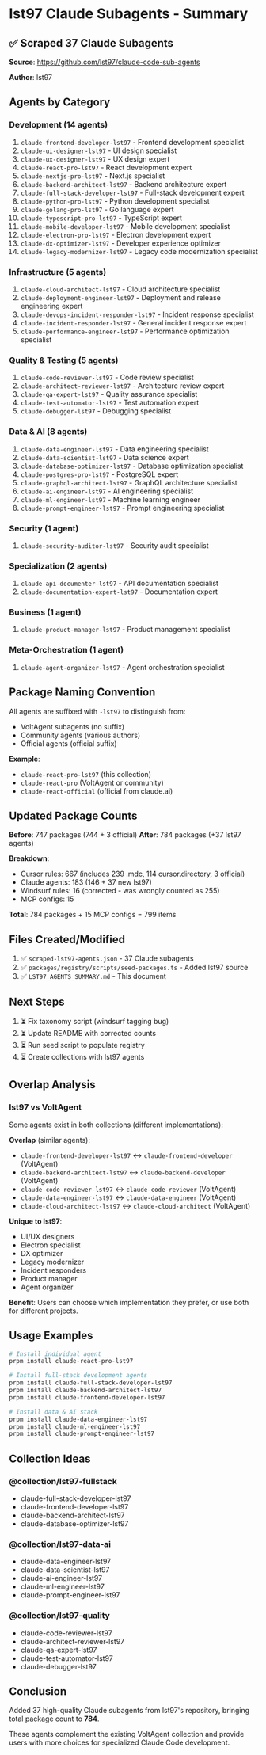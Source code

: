 # lst97 Claude Subagents - Summary

## ✅ Scraped 37 Claude Subagents

**Source**: https://github.com/lst97/claude-code-sub-agents

**Author**: lst97

## Agents by Category

### Development (14 agents)
1. `claude-frontend-developer-lst97` - Frontend development specialist
2. `claude-ui-designer-lst97` - UI design specialist
3. `claude-ux-designer-lst97` - UX design expert
4. `claude-react-pro-lst97` - React development expert
5. `claude-nextjs-pro-lst97` - Next.js specialist
6. `claude-backend-architect-lst97` - Backend architecture expert
7. `claude-full-stack-developer-lst97` - Full-stack development expert
8. `claude-python-pro-lst97` - Python development specialist
9. `claude-golang-pro-lst97` - Go language expert
10. `claude-typescript-pro-lst97` - TypeScript expert
11. `claude-mobile-developer-lst97` - Mobile development specialist
12. `claude-electron-pro-lst97` - Electron development expert
13. `claude-dx-optimizer-lst97` - Developer experience optimizer
14. `claude-legacy-modernizer-lst97` - Legacy code modernization specialist

### Infrastructure (5 agents)
1. `claude-cloud-architect-lst97` - Cloud architecture specialist
2. `claude-deployment-engineer-lst97` - Deployment and release engineering expert
3. `claude-devops-incident-responder-lst97` - Incident response specialist
4. `claude-incident-responder-lst97` - General incident response expert
5. `claude-performance-engineer-lst97` - Performance optimization specialist

### Quality & Testing (5 agents)
1. `claude-code-reviewer-lst97` - Code review specialist
2. `claude-architect-reviewer-lst97` - Architecture review expert
3. `claude-qa-expert-lst97` - Quality assurance specialist
4. `claude-test-automator-lst97` - Test automation expert
5. `claude-debugger-lst97` - Debugging specialist

### Data & AI (8 agents)
1. `claude-data-engineer-lst97` - Data engineering specialist
2. `claude-data-scientist-lst97` - Data science expert
3. `claude-database-optimizer-lst97` - Database optimization specialist
4. `claude-postgres-pro-lst97` - PostgreSQL expert
5. `claude-graphql-architect-lst97` - GraphQL architecture specialist
6. `claude-ai-engineer-lst97` - AI engineering specialist
7. `claude-ml-engineer-lst97` - Machine learning engineer
8. `claude-prompt-engineer-lst97` - Prompt engineering specialist

### Security (1 agent)
1. `claude-security-auditor-lst97` - Security audit specialist

### Specialization (2 agents)
1. `claude-api-documenter-lst97` - API documentation specialist
2. `claude-documentation-expert-lst97` - Documentation expert

### Business (1 agent)
1. `claude-product-manager-lst97` - Product management specialist

### Meta-Orchestration (1 agent)
1. `claude-agent-organizer-lst97` - Agent orchestration specialist

## Package Naming Convention

All agents are suffixed with `-lst97` to distinguish from:
- VoltAgent subagents (no suffix)
- Community agents (various authors)
- Official agents (official suffix)

**Example**:
- `claude-react-pro-lst97` (this collection)
- `claude-react-pro` (VoltAgent or community)
- `claude-react-official` (official from claude.ai)

## Updated Package Counts

**Before**: 747 packages (744 + 3 official)
**After**: 784 packages (+37 lst97 agents)

**Breakdown**:
- Cursor rules: 667 (includes 239 .mdc, 114 cursor.directory, 3 official)
- Claude agents: 183 (146 + 37 new lst97)
- Windsurf rules: 16 (corrected - was wrongly counted as 255)
- MCP configs: 15

**Total**: 784 packages + 15 MCP configs = 799 items

## Files Created/Modified

1. ✅ `scraped-lst97-agents.json` - 37 Claude subagents
2. ✅ `packages/registry/scripts/seed-packages.ts` - Added lst97 source
3. ✅ `LST97_AGENTS_SUMMARY.md` - This document

## Next Steps

1. ⏳ Fix taxonomy script (windsurf tagging bug)
2. ⏳ Update README with corrected counts
3. ⏳ Run seed script to populate registry
4. ⏳ Create collections with lst97 agents

## Overlap Analysis

### lst97 vs VoltAgent

Some agents exist in both collections (different implementations):

**Overlap** (similar agents):
- `claude-frontend-developer-lst97` ↔ `claude-frontend-developer` (VoltAgent)
- `claude-backend-architect-lst97` ↔ `claude-backend-developer` (VoltAgent)
- `claude-code-reviewer-lst97` ↔ `claude-code-reviewer` (VoltAgent)
- `claude-data-engineer-lst97` ↔ `claude-data-engineer` (VoltAgent)
- `claude-cloud-architect-lst97` ↔ `claude-cloud-architect` (VoltAgent)

**Unique to lst97**:
- UI/UX designers
- Electron specialist
- DX optimizer
- Legacy modernizer
- Incident responders
- Product manager
- Agent organizer

**Benefit**: Users can choose which implementation they prefer, or use both for different projects.

## Usage Examples

```bash
# Install individual agent
prpm install claude-react-pro-lst97

# Install full-stack development agents
prpm install claude-full-stack-developer-lst97
prpm install claude-backend-architect-lst97
prpm install claude-frontend-developer-lst97

# Install data & AI stack
prpm install claude-data-engineer-lst97
prpm install claude-ml-engineer-lst97
prpm install claude-prompt-engineer-lst97
```

## Collection Ideas

### @collection/lst97-fullstack
- claude-full-stack-developer-lst97
- claude-frontend-developer-lst97
- claude-backend-architect-lst97
- claude-database-optimizer-lst97

### @collection/lst97-data-ai
- claude-data-engineer-lst97
- claude-data-scientist-lst97
- claude-ai-engineer-lst97
- claude-ml-engineer-lst97
- claude-prompt-engineer-lst97

### @collection/lst97-quality
- claude-code-reviewer-lst97
- claude-architect-reviewer-lst97
- claude-qa-expert-lst97
- claude-test-automator-lst97
- claude-debugger-lst97

## Conclusion

Added 37 high-quality Claude subagents from lst97's repository, bringing total package count to **784**.

These agents complement the existing VoltAgent collection and provide users with more choices for specialized Claude Code development.
